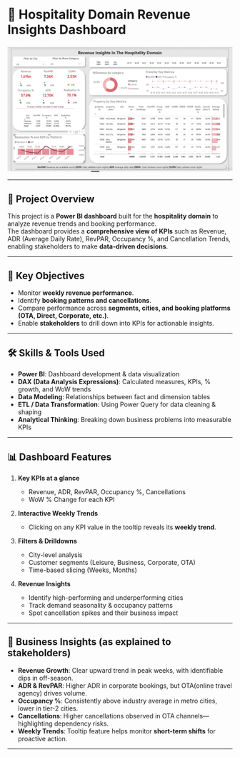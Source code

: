 # 🏨 Hospitality Domain Revenue Insights Dashboard

![Dashboard Screenshot](./hospitalityDomainDashboard.png)  

---

## 📌 Project Overview
This project is a **Power BI dashboard** built for the **hospitality domain** to analyze revenue trends and booking performance.  
The dashboard provides a **comprehensive view of KPIs** such as Revenue, ADR (Average Daily Rate), RevPAR, Occupancy %, and Cancellation Trends, enabling stakeholders to make **data-driven decisions**.

---

## 🎯 Key Objectives
- Monitor **weekly revenue performance**.
- Identify **booking patterns and cancellations**.
- Compare performance across **segments, cities, and booking platforms (OTA, Direct, Corporate, etc.)**.
- Enable **stakeholders** to drill down into KPIs for actionable insights.

---

## 🛠️ Skills & Tools Used
- **Power BI**: Dashboard development & data visualization  
- **DAX (Data Analysis Expressions)**: Calculated measures, KPIs, % growth, and  WoW trends  
- **Data Modeling**: Relationships between fact and dimension tables  
- **ETL / Data Transformation**: Using Power Query for data cleaning & shaping  
- **Analytical Thinking**: Breaking down business problems into measurable KPIs  

---

## 📊 Dashboard Features
1. **Key KPIs at a glance**  
   - Revenue, ADR, RevPAR, Occupancy %, Cancellations  
   - WoW % Change for each KPI  

2. **Interactive Weekly Trends**  
   - Clicking on any KPI value in the tooltip reveals its **weekly trend**.  

3. **Filters & Drilldowns**  
   - City-level analysis  
   - Customer segments (Leisure, Business, Corporate, OTA)  
   - Time-based slicing (Weeks, Months)  

4. **Revenue Insights**  
   - Identify high-performing and underperforming cities  
   - Track demand seasonality & occupancy patterns  
   - Spot cancellation spikes and their business impact  

---

## 🔑 Business Insights (as explained to stakeholders)
- **Revenue Growth**: Clear upward trend in peak weeks, with identifiable dips in off-season.  
- **ADR & RevPAR**: Higher ADR in corporate bookings, but OTA(online travel agency) drives volume.  
- **Occupancy %**: Consistently above industry average in metro cities, lower in tier-2 cities.  
- **Cancellations**: Higher cancellations observed in OTA channels—highlighting dependency risks.  
- **Weekly Trends**: Tooltip feature helps monitor **short-term shifts** for proactive action.  

---



